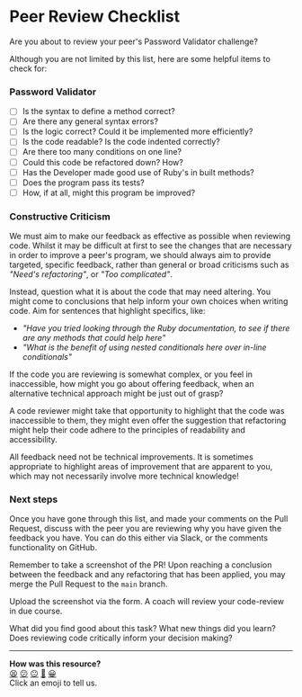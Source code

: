 # Peer Review Checklist

Are you about to review your peer's Password Validator challenge?

Although you are not limited by this list, here are some helpful items to check for:

### Password Validator

 - [ ] Is the syntax to define a method correct?
 - [ ] Are there any general syntax errors?
 - [ ] Is the logic correct? Could it be implemented more efficiently?
 - [ ] Is the code readable? Is the code indented correctly?
 - [ ] Are there too many conditions on one line?
 - [ ] Could this code be refactored down? How?
 - [ ] Has the Developer made good use of Ruby's in built methods?
 - [ ] Does the program pass its tests?
 - [ ] How, if at all, might this program be improved?

### Constructive Criticism

We must aim to make our feedback as effective as possible when reviewing code. Whilst it may be difficult at first to see the changes that are necessary in order to improve a peer's program, we should always aim to provide targeted, specific feedback, rather than general or broad criticisms such as *"Need's refactoring"*, or *"Too complicated"*.

Instead, question what it is about the code that may need altering. You might come to conclusions that help inform your own choices when writing code. Aim for sentences that highlight specifics, like:
 - *"Have you tried looking through the Ruby documentation, to see if there are any methods that could help here"* 
 - *"What is the benefit of using nested conditionals here over in-line conditionals"*

If the code you are reviewing is somewhat complex, or you feel in inaccessible, how might you go about offering feedback, when an alternative technical approach might be just out of grasp?

A code reviewer might take that opportunity to highlight that the code was inaccessible to them, they might even offer the suggestion that refactoring might help their code adhere to the principles of readability and accessibility.

All feedback need not be technical improvements. It is sometimes appropriate to highlight areas of improvement that are apparent to you, which may not necessarily involve more technical knowledge! 

### Next steps

Once you have gone through this list, and made your comments on the Pull Request, discuss with the peer you are reviewing why you have given the feedback you have. You can do this either via Slack, or the comments functionality on GitHub.

Remember to take a screenshot of the PR! Upon reaching a conclusion between the feedback and any refactoring that has been applied, you may merge the Pull Request to the `main` branch.

Upload the screenshot via the form. A coach will review your code-review in due course.

What did you find good about this task? What new things did you learn? Does reviewing code critically inform your decision making? 

<!-- BEGIN GENERATED SECTION DO NOT EDIT -->

---

**How was this resource?**  
[😫](https://airtable.com/shrUJ3t7KLMqVRFKR?prefill_Repository=makersacademy%2Fruby_foundations&prefill_File=chapter1%2Fchallenges%2Fprogram%2FCHECKLIST.md&prefill_Sentiment=😫) [😕](https://airtable.com/shrUJ3t7KLMqVRFKR?prefill_Repository=makersacademy%2Fruby_foundations&prefill_File=chapter1%2Fchallenges%2Fprogram%2FCHECKLIST.md&prefill_Sentiment=😕) [😐](https://airtable.com/shrUJ3t7KLMqVRFKR?prefill_Repository=makersacademy%2Fruby_foundations&prefill_File=chapter1%2Fchallenges%2Fprogram%2FCHECKLIST.md&prefill_Sentiment=😐) [🙂](https://airtable.com/shrUJ3t7KLMqVRFKR?prefill_Repository=makersacademy%2Fruby_foundations&prefill_File=chapter1%2Fchallenges%2Fprogram%2FCHECKLIST.md&prefill_Sentiment=🙂) [😀](https://airtable.com/shrUJ3t7KLMqVRFKR?prefill_Repository=makersacademy%2Fruby_foundations&prefill_File=chapter1%2Fchallenges%2Fprogram%2FCHECKLIST.md&prefill_Sentiment=😀)  
Click an emoji to tell us.

<!-- END GENERATED SECTION DO NOT EDIT -->
